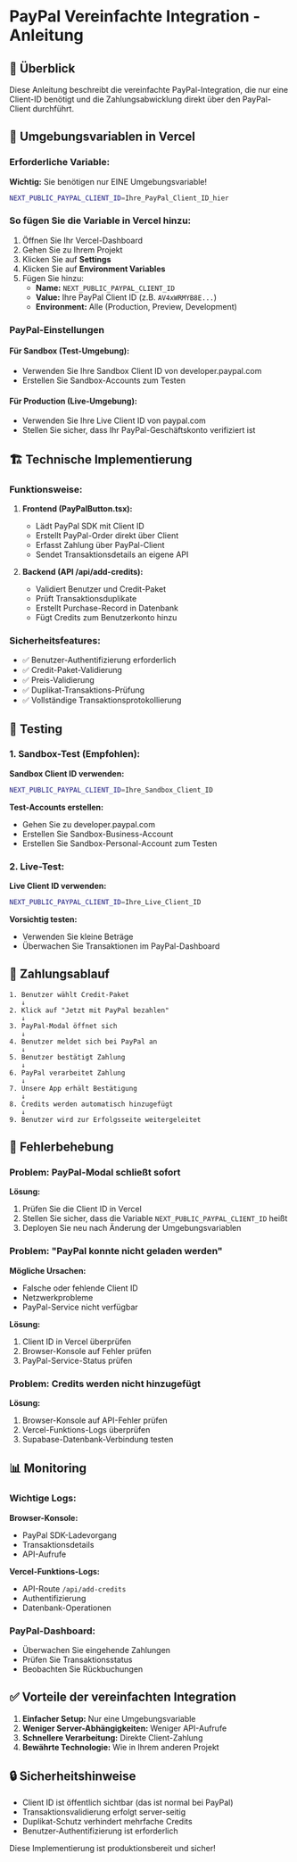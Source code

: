 # PayPal Vereinfachte Integration - Anleitung

## 🎯 Überblick

Diese Anleitung beschreibt die vereinfachte PayPal-Integration, die nur eine Client-ID benötigt und die Zahlungsabwicklung direkt über den PayPal-Client durchführt.

## 🔧 Umgebungsvariablen in Vercel

### Erforderliche Variable:

**Wichtig:** Sie benötigen nur EINE Umgebungsvariable!

```bash
NEXT_PUBLIC_PAYPAL_CLIENT_ID=Ihre_PayPal_Client_ID_hier
```

### So fügen Sie die Variable in Vercel hinzu:

1. Öffnen Sie Ihr Vercel-Dashboard
2. Gehen Sie zu Ihrem Projekt
3. Klicken Sie auf **Settings**
4. Klicken Sie auf **Environment Variables**
5. Fügen Sie hinzu:
   - **Name:** `NEXT_PUBLIC_PAYPAL_CLIENT_ID`
   - **Value:** Ihre PayPal Client ID (z.B. `AV4xWRMYB8E...`)
   - **Environment:** Alle (Production, Preview, Development)

### PayPal-Einstellungen

#### Für Sandbox (Test-Umgebung):
- Verwenden Sie Ihre Sandbox Client ID von developer.paypal.com
- Erstellen Sie Sandbox-Accounts zum Testen

#### Für Production (Live-Umgebung):
- Verwenden Sie Ihre Live Client ID von paypal.com
- Stellen Sie sicher, dass Ihr PayPal-Geschäftskonto verifiziert ist

## 🏗️ Technische Implementierung

### Funktionsweise:

1. **Frontend (PayPalButton.tsx):**
   - Lädt PayPal SDK mit Client ID
   - Erstellt PayPal-Order direkt über Client
   - Erfasst Zahlung über PayPal-Client
   - Sendet Transaktionsdetails an eigene API

2. **Backend (API /api/add-credits):**
   - Validiert Benutzer und Credit-Paket
   - Prüft Transaktionsduplikate
   - Erstellt Purchase-Record in Datenbank
   - Fügt Credits zum Benutzerkonto hinzu

### Sicherheitsfeatures:

- ✅ Benutzer-Authentifizierung erforderlich
- ✅ Credit-Paket-Validierung
- ✅ Preis-Validierung
- ✅ Duplikat-Transaktions-Prüfung
- ✅ Vollständige Transaktionsprotokollierung

## 🧪 Testing

### 1. Sandbox-Test (Empfohlen):

**Sandbox Client ID verwenden:**
```bash
NEXT_PUBLIC_PAYPAL_CLIENT_ID=Ihre_Sandbox_Client_ID
```

**Test-Accounts erstellen:**
- Gehen Sie zu developer.paypal.com
- Erstellen Sie Sandbox-Business-Account
- Erstellen Sie Sandbox-Personal-Account zum Testen

### 2. Live-Test:

**Live Client ID verwenden:**
```bash
NEXT_PUBLIC_PAYPAL_CLIENT_ID=Ihre_Live_Client_ID
```

**Vorsichtig testen:**
- Verwenden Sie kleine Beträge
- Überwachen Sie Transaktionen im PayPal-Dashboard

## 🔄 Zahlungsablauf

```
1. Benutzer wählt Credit-Paket
   ↓
2. Klick auf "Jetzt mit PayPal bezahlen"
   ↓
3. PayPal-Modal öffnet sich
   ↓
4. Benutzer meldet sich bei PayPal an
   ↓
5. Benutzer bestätigt Zahlung
   ↓
6. PayPal verarbeitet Zahlung
   ↓
7. Unsere App erhält Bestätigung
   ↓
8. Credits werden automatisch hinzugefügt
   ↓
9. Benutzer wird zur Erfolgsseite weitergeleitet
```

## 🚨 Fehlerbehebung

### Problem: PayPal-Modal schließt sofort

**Lösung:**
1. Prüfen Sie die Client ID in Vercel
2. Stellen Sie sicher, dass die Variable `NEXT_PUBLIC_PAYPAL_CLIENT_ID` heißt
3. Deployen Sie neu nach Änderung der Umgebungsvariablen

### Problem: "PayPal konnte nicht geladen werden"

**Mögliche Ursachen:**
- Falsche oder fehlende Client ID
- Netzwerkprobleme
- PayPal-Service nicht verfügbar

**Lösung:**
1. Client ID in Vercel überprüfen
2. Browser-Konsole auf Fehler prüfen
3. PayPal-Service-Status prüfen

### Problem: Credits werden nicht hinzugefügt

**Lösung:**
1. Browser-Konsole auf API-Fehler prüfen
2. Vercel-Funktions-Logs überprüfen
3. Supabase-Datenbank-Verbindung testen

## 📊 Monitoring

### Wichtige Logs:

**Browser-Konsole:**
- PayPal SDK-Ladevorgang
- Transaktionsdetails
- API-Aufrufe

**Vercel-Funktions-Logs:**
- API-Route `/api/add-credits`
- Authentifizierung
- Datenbank-Operationen

### PayPal-Dashboard:

- Überwachen Sie eingehende Zahlungen
- Prüfen Sie Transaktionsstatus
- Beobachten Sie Rückbuchungen

## ✅ Vorteile der vereinfachten Integration

1. **Einfacher Setup:** Nur eine Umgebungsvariable
2. **Weniger Server-Abhängigkeiten:** Weniger API-Aufrufe
3. **Schnellere Verarbeitung:** Direkte Client-Zahlung
4. **Bewährte Technologie:** Wie in Ihrem anderen Projekt

## 🔒 Sicherheitshinweise

- Client ID ist öffentlich sichtbar (das ist normal bei PayPal)
- Transaktionsvalidierung erfolgt server-seitig
- Duplikat-Schutz verhindert mehrfache Credits
- Benutzer-Authentifizierung ist erforderlich

Diese Implementierung ist produktionsbereit und sicher!
